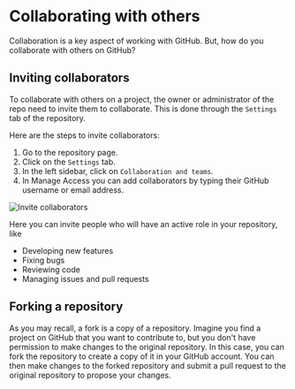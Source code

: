# Collaborating with others

Collaboration is a key aspect of working with GitHub. 
But, how do you collaborate with others on GitHub?

## Inviting collaborators

To collaborate with others on a project, the owner or administrator of the repo 
need to invite them to collaborate. This is done through the `Settings` tab of the repository.

Here are the steps to invite collaborators:

1. Go to the repository page.
2. Click on the `Settings` tab.
3. In the left sidebar, click on `Collaboration and teams`.
4. In Manage Access you can add collaborators by typing their GitHub username or email address.

![Invite collaborators](../figures/invite-collaborators.png)

Here you can invite people who will have an active role in your repository, like
- Developing new features
- Fixing bugs
- Reviewing code
- Managing issues and pull requests

## Forking a repository

As you may recall, a fork is a copy of a repository.
Imagine you find a project on GitHub that you want to contribute to,
but you don't have permission to make changes to the original repository.
In this case, you can fork the repository to create a copy of it in your GitHub account.
You can then make changes to the forked repository and submit a pull request to the
original repository to propose your changes.


